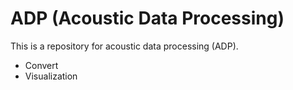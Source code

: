 # ADP (Acoustic Data Processing)

This is a repository for acoustic data processing (ADP).

- Convert
- Visualization

